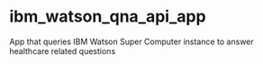 ibm_watson_qna_api_app
======================

App that queries IBM Watson Super Computer instance to answer healthcare related questions
